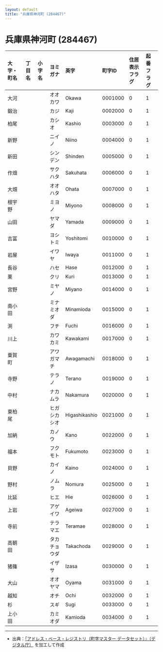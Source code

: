```yaml
---
layout: default
title: "兵庫県神河町 (284467)"
---
```


# 兵庫県神河町 (284467)

| 大字・町名 | 丁目名 | 小字名 | ヨミガナ | 英字 | 町字ID | 住居表示フラグ | 起番フラグ |
|:---|:---|:---|:---|:---|:---|:---|:---|
| 大河 |  |  | オオカワ | Okawa | 0001000 | 0 | 1 |
| 鍛治 |  |  | カジ | Kaji | 0002000 | 0 | 1 |
| 柏尾 |  |  | カシオ | Kashio | 0003000 | 0 | 1 |
| 新野 |  |  | ニイノ | Niino | 0004000 | 0 | 1 |
| 新田 |  |  | シンデン | Shinden | 0005000 | 0 | 1 |
| 作畑 |  |  | サクハタ | Sakuhata | 0006000 | 0 | 1 |
| 大畑 |  |  | オオハタ | Ohata | 0007000 | 0 | 1 |
| 根宇野 |  |  | ミヨノ | Miyono | 0008000 | 0 | 1 |
| 山田 |  |  | ヤマダ | Yamada | 0009000 | 0 | 1 |
| 吉冨 |  |  | ヨシトミ | Yoshitomi | 0010000 | 0 | 1 |
| 岩屋 |  |  | イワヤ | Iwaya | 0011000 | 0 | 1 |
| 長谷 |  |  | ハセ | Hase | 0012000 | 0 | 1 |
| 栗 |  |  | クリ | Kuri | 0013000 | 0 | 1 |
| 宮野 |  |  | ミヤノ | Miyano | 0014000 | 0 | 1 |
| 南小田 |  |  | ミナミオダ | Minamioda | 0015000 | 0 | 1 |
| 渕 |  |  | フチ | Fuchi | 0016000 | 0 | 1 |
| 川上 |  |  | カワカミ | Kawakami | 0017000 | 0 | 1 |
| 粟賀町 |  |  | アワガマチ | Awagamachi | 0018000 | 0 | 1 |
| 寺野 |  |  | テラノ | Terano | 0019000 | 0 | 1 |
| 中村 |  |  | ナカムラ | Nakamura | 0020000 | 0 | 1 |
| 東柏尾 |  |  | ヒガシカシオ | Higashikashio | 0021000 | 0 | 1 |
| 加納 |  |  | カノウ | Kano | 0022000 | 0 | 1 |
| 福本 |  |  | フクモト | Fukumoto | 0023000 | 0 | 1 |
| 貝野 |  |  | カイノ | Kaino | 0024000 | 0 | 1 |
| 野村 |  |  | ノムラ | Nomura | 0025000 | 0 | 1 |
| 比延 |  |  | ヒエ | Hie | 0026000 | 0 | 1 |
| 上岩 |  |  | アゲイワ | Ageiwa | 0027000 | 0 | 1 |
| 寺前 |  |  | テラマエ | Teramae | 0028000 | 0 | 1 |
| 高朝田 |  |  | タカチョウダ | Takachoda | 0029000 | 0 | 1 |
| 猪篠 |  |  | イザサ | Izasa | 0030000 | 0 | 1 |
| 大山 |  |  | オオヤマ | Oyama | 0031000 | 0 | 1 |
| 越知 |  |  | オチ | Ochi | 0032000 | 0 | 1 |
| 杉 |  |  | スギ | Sugi | 0033000 | 0 | 1 |
| 上小田 |  |  | カミオダ | Kamioda | 0034000 | 0 | 1 |

---

- 出典：[「アドレス・ベース・レジストリ（町字マスター データセット）』（デジタル庁）](https://www.digital.go.jp/policies/base_registry_address/) を加工して作成